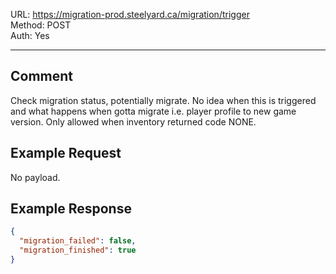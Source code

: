 URL: https://migration-prod.steelyard.ca/migration/trigger \
Method: POST \
Auth: Yes

---

## Comment
Check migration status, potentially migrate. No idea when this is triggered and what happens when gotta migrate i.e. player profile to new game version. Only allowed when inventory returned code NONE.

## Example Request
No payload.

## Example Response
```json
{
  "migration_failed": false,
  "migration_finished": true
}
```